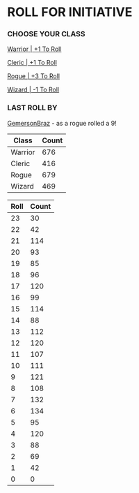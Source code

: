 # ROLL FOR INITIATIVE
### CHOOSE YOUR CLASS

[Warrior | +1 To Roll](https://github.com/benjaminsampica/benjaminsampica/issues/new?title=roll%7Cwarrior&body=Just+click+%27Submit+new+issue%27.)

[Cleric | +1 To Roll](https://github.com/benjaminsampica/benjaminsampica/issues/new?title=roll%7Ccleric&body=Just+click+%27Submit+new+issue%27.)

[Rogue | +3 To Roll](https://github.com/benjaminsampica/benjaminsampica/issues/new?title=roll%7Crogue&body=Just+click+%27Submit+new+issue%27.)

[Wizard | -1 To Roll](https://github.com/benjaminsampica/benjaminsampica/issues/new?title=roll%7Cwizard&body=Just+click+%27Submit+new+issue%27.)
### LAST ROLL BY
[GemersonBraz](https://www.github.com/GemersonBraz) - as a rogue rolled a 9!

|Class|Count|
|-|-|
|Warrior|676|
|Cleric|416|
|Rogue|679|
|Wizard|469|

|Roll|Count|
|-|-|
|23|30
|22|42
|21|114
|20|93
|19|85
|18|96
|17|120
|16|99
|15|114
|14|88
|13|112
|12|120
|11|107
|10|111
|9|121
|8|108
|7|132
|6|134
|5|95
|4|120
|3|88
|2|69
|1|42
|0|0
